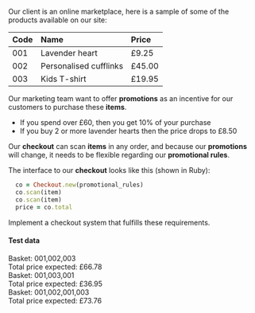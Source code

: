 Our client is an online marketplace, here is a sample of some of the products available on our site:

Code | Name | Price
----- | :----- | :-----
001 | Lavender heart | £9.25
002 | Personalised cufflinks | £45.00
003 | Kids T-shirt | £19.95

Our marketing team want to offer **promotions** as an incentive for our customers to purchase these **items**.
- If you spend over £60, then you get 10% of your purchase
- If you buy 2 or more lavender hearts then the price drops to £8.50

Our **checkout** can scan **items** in any order, and because our **promotions** will change, it needs to be flexible regarding our **promotional rules**.

The interface to our **checkout** looks like this (shown in Ruby):
```ruby
  co = Checkout.new(promotional_rules)
  co.scan(item)
  co.scan(item)
  price = co.total
```

Implement a checkout system that fulfills these requirements.


#### Test data
Basket: 001,002,003  
Total price expected: £66.78  
Basket: 001,003,001  
Total price expected: £36.95  
Basket: 001,002,001,003  
Total price expected: £73.76